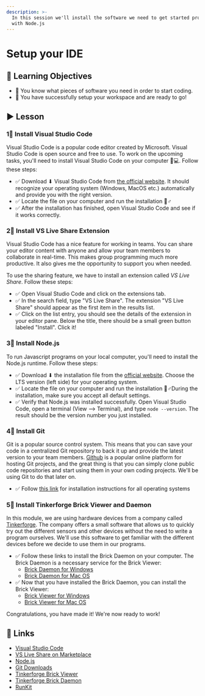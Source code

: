 ```yaml
---
description: >-
  In this session we'll install the software we need to get started programming
  with Node.js
---
```


# Setup your IDE

## 🎯 Learning Objectives

* 🎯 You know what pieces of software you need in order to start coding.
* 🎯 You have successfully setup your workspace and are ready to go!

## ▶ Lesson

### 1⃣ Install Visual Studio Code

Visual Studio Code is a popular code editor created by Microsoft. Visual Studio Code is open source and free to use. To work on the upcoming tasks, you'll need to install Visual Studio Code on your computer 👩💻. Follow these steps:

* ✅ Download ⬇ Visual Studio Code from [the official website](https://code.visualstudio.com/). It should recognize your operating system \(Windows, MacOS etc.\) automatically and provide you with the right version. 
* ✅ Locate the file on your computer and run the installation 🏃♂  
* ✅ After the installation has finished, open Visual Studio Code and see if it works correctly.

### 2⃣ Install VS Live Share Extension

Visual Studio Code has a nice feature for working in teams. You can share your editor content with anyone and allow your team members to collaborate in real-time. This makes group programming much more productive. It also gives me the opportunity to support you when needed.

To use the sharing feature, we have to install an extension called _VS Live Share_. Follow these steps:

* ✅ Open Visual Studio Code and click on the extensions tab. 
* ✅ In the search field, type "VS Live Share". The extension "VS Live Share" should appear as the first item in the results list. 
* ✅ Click on the list entry, you should see the details of the extension in your editor pane. Below the title, there should be a small green button labeled "Install". Click it!

### 3⃣ Install Node.js

To run Javascript programs on your local computer, you'll need to install the Node.js runtime. Follow these steps:

* ✅ Download ⬇ the installation file from the [official website](https://nodejs.org/en/). Choose the LTS version \(left side\) for your operating system. 
* ✅ Locate the file on your computer and run the installation 🏃♂During the installation, make sure you accept all default settings. 
* ✅ Verify that Node.js was installed successfully. Open Visual Studio Code, open a terminal \(View --&gt; Terminal\), and type `node --version`. The result should be the version number you just installed.

### 4⃣ Install Git

Git is a popular source control system. This means that you can save your code in a centralized Git repository to back it up and provide the latest version to your team members. [Github](https://github.com/winf-hsos) is a popular online platform for hosting Git projects, and the great thing is that you can simply clone public code repositories and start using them in your own coding projects. We'll be using Git to do that later on.

* ✅ Follow [this link](https://gist.github.com/derhuerst/1b15ff4652a867391f03) for installation instructions for all operating systems

### 5⃣ Install Tinkerforge Brick Viewer and Daemon

In this module, we are using hardware devices from a company called [Tinkerforge](https://www.tinkerforge.com/en/). The company offers a small software that allows us to quickly try out the different sensors and other devices without the need to write a program ourselves. We'll use this software to get familiar with the different devices before we decide to use them in our programs. 

* ✅ Follow these links to install the Brick Daemon on your computer. The Brick Daemon is a necessary service for the Brick Viewer: 
  * [Brick Daemon for Windows](http://download.tinkerforge.com/tools/brickd/windows/brickd_windows_2_3_2.exe)
  * [Brick Daemon for Mac OS](http://download.tinkerforge.com/tools/brickd/macos/brickd_macos_2_3_2.dmg) 
* ✅ Now that you have installed the Brick Daemon, you can install the Brick Viewer: 
  * [Brick Viewer for Windows](http://download.tinkerforge.com/tools/brickv/windows/brickv_windows_2_3_17.exe)
  * [Brick Viewer for Mac OS](http://download.tinkerforge.com/tools/brickv/macos/brickv_macos_2_3_17.dmg)

Congratulations, you have made it! We're now ready to work!

## 🔗 Links

* [Visual Studio Code](https://code.visualstudio.com/)
* [VS Live Share on Marketplace](https://marketplace.visualstudio.com/items?itemName=MS-vsliveshare.vsliveshare)
* [Node.js](https://nodejs.org/en/)
* [Git Downloads](https://git-scm.com/downloads)
* [Tinkerforge Brick Viewer](https://www.tinkerforge.com/en/doc/Software/Brickv.html)
* [Tinkerforge Brick Daemon](https://www.tinkerforge.com/en/doc/Software/Brickd.html#brickd)
* [RunKit](https://runkit.com)




